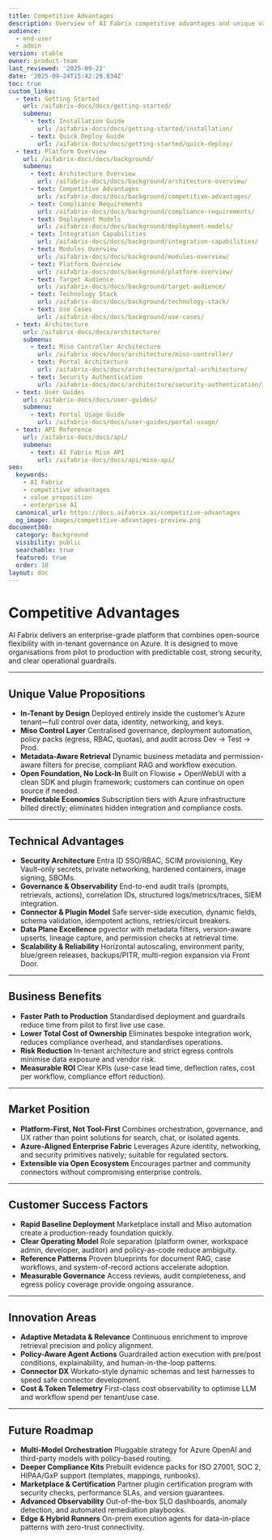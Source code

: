 ```yaml
---
title: Competitive Advantages
description: Overview of AI Fabrix competitive advantages and unique value propositions in the enterprise AI market
audience:
  - end-user
  - admin
version: stable
owner: product-team
last_reviewed: '2025-09-22'
date: '2025-09-24T15:42:29.834Z'
toc: true
custom_links:
  - text: Getting Started
    url: /aifabrix-docs/docs/getting-started/
    submenu:
      - text: Installation Guide
        url: /aifabrix-docs/docs/getting-started/installation/
      - text: Quick Deploy Guide
        url: /aifabrix-docs/docs/getting-started/quick-deploy/
  - text: Platform Overview
    url: /aifabrix-docs/docs/background/
    submenu:
      - text: Architecture Overview
        url: /aifabrix-docs/docs/background/architecture-overview/
      - text: Competitive Advantages
        url: /aifabrix-docs/docs/background/competitive-advantages/
      - text: Compliance Requirements
        url: /aifabrix-docs/docs/background/compliance-requirements/
      - text: Deployment Models
        url: /aifabrix-docs/docs/background/deployment-models/
      - text: Integration Capabilities
        url: /aifabrix-docs/docs/background/integration-capabilities/
      - text: Modules Overview
        url: /aifabrix-docs/docs/background/modules-overview/
      - text: Platform Overview
        url: /aifabrix-docs/docs/background/platform-overview/
      - text: Target Audience
        url: /aifabrix-docs/docs/background/target-audience/
      - text: Technology Stack
        url: /aifabrix-docs/docs/background/technology-stack/
      - text: Use Cases
        url: /aifabrix-docs/docs/background/use-cases/
  - text: Architecture
    url: /aifabrix-docs/docs/architecture/
    submenu:
      - text: Miso Controller Architecture
        url: /aifabrix-docs/docs/architecture/miso-controller/
      - text: Portal Architecture
        url: /aifabrix-docs/docs/architecture/portal-architecture/
      - text: Security Authentication
        url: /aifabrix-docs/docs/architecture/security-authentication/
  - text: User Guides
    url: /aifabrix-docs/docs/user-guides/
    submenu:
      - text: Portal Usage Guide
        url: /aifabrix-docs/docs/user-guides/portal-usage/
  - text: API Reference
    url: /aifabrix-docs/docs/api/
    submenu:
      - text: AI Fabrix Miso API
        url: /aifabrix-docs/docs/api/miso-api/
seo:
  keywords:
    - AI Fabrix
    - competitive advantages
    - value proposition
    - enterprise AI
  canonical_url: https://docs.aifabrix.ai/competitive-advantages
  og_image: images/competitive-advantages-preview.png
document360:
  category: Background
  visibility: public
  searchable: true
  featured: true
  order: 10
layout: doc
---
```



# Competitive Advantages

AI Fabrix delivers an enterprise-grade platform that combines open-source flexibility with in-tenant governance on Azure. It is designed to move organisations from pilot to production with predictable cost, strong security, and clear operational guardrails.

---

## Unique Value Propositions

* **In-Tenant by Design**
  Deployed entirely inside the customer’s Azure tenant—full control over data, identity, networking, and keys.
* **Miso Control Layer**
  Centralised governance, deployment automation, policy packs (egress, RBAC, quotas), and audit across Dev → Test → Prod.
* **Metadata-Aware Retrieval**
  Dynamic business metadata and permission-aware filters for precise, compliant RAG and workflow execution.
* **Open Foundation, No Lock-In**
  Built on Flowise + OpenWebUI with a clean SDK and plugin framework; customers can continue on open source if needed.
* **Predictable Economics**
  Subscription tiers with Azure infrastructure billed directly; eliminates hidden integration and compliance costs.

---

## Technical Advantages

* **Security Architecture**
  Entra ID SSO/RBAC, SCIM provisioning, Key Vault–only secrets, private networking, hardened containers, image signing, SBOMs.
* **Governance & Observability**
  End-to-end audit trails (prompts, retrievals, actions), correlation IDs, structured logs/metrics/traces, SIEM integration.
* **Connector & Plugin Model**
  Safe server-side execution, dynamic fields, schema validation, idempotent actions, retries/circuit breakers.
* **Data Plane Excellence**
  pgvector with metadata filters, version-aware upserts, lineage capture, and permission checks at retrieval time.
* **Scalability & Reliability**
  Horizontal autoscaling, environment parity, blue/green releases, backups/PITR, multi-region expansion via Front Door.

---

## Business Benefits

* **Faster Path to Production**
  Standardised deployment and guardrails reduce time from pilot to first live use case.
* **Lower Total Cost of Ownership**
  Eliminates bespoke integration work, reduces compliance overhead, and standardises operations.
* **Risk Reduction**
  In-tenant architecture and strict egress controls minimise data exposure and vendor risk.
* **Measurable ROI**
  Clear KPIs (use-case lead time, deflection rates, cost per workflow, compliance effort reduction).

---

## Market Position

* **Platform-First, Not Tool-First**
  Combines orchestration, governance, and UX rather than point solutions for search, chat, or isolated agents.
* **Azure-Aligned Enterprise Fabric**
  Leverages Azure identity, networking, and security primitives natively; suitable for regulated sectors.
* **Extensible via Open Ecosystem**
  Encourages partner and community connectors without compromising enterprise controls.

---

## Customer Success Factors

* **Rapid Baseline Deployment**
  Marketplace install and Miso automation create a production-ready foundation quickly.
* **Clear Operating Model**
  Role separation (platform owner, workspace admin, developer, auditor) and policy-as-code reduce ambiguity.
* **Reference Patterns**
  Proven blueprints for document RAG, case workflows, and system-of-record actions accelerate adoption.
* **Measurable Governance**
  Access reviews, audit completeness, and egress policy coverage provide ongoing assurance.

---

## Innovation Areas

* **Adaptive Metadata & Relevance**
  Continuous enrichment to improve retrieval precision and policy alignment.
* **Policy-Aware Agent Actions**
  Guardrailed action execution with pre/post conditions, explainability, and human-in-the-loop patterns.
* **Connector DX**
  Workato-style dynamic schemas and test harnesses to speed safe connector development.
* **Cost & Token Telemetry**
  First-class cost observability to optimise LLM and workflow spend per tenant/use case.

---

## Future Roadmap

* **Multi-Model Orchestration**
  Pluggable strategy for Azure OpenAI and third-party models with policy-based routing.
* **Deeper Compliance Kits**
  Prebuilt evidence packs for ISO 27001, SOC 2, HIPAA/GxP support (templates, mappings, runbooks).
* **Marketplace & Certification**
  Partner plugin certification program with security checks, performance SLAs, and version guarantees.
* **Advanced Observability**
  Out-of-the-box SLO dashboards, anomaly detection, and automated remediation playbooks.
* **Edge & Hybrid Runners**
  On-prem execution agents for data-in-place patterns with zero-trust connectivity.